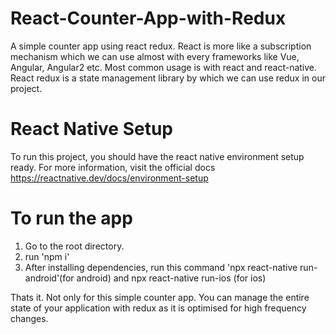 ﻿# React-Counter-App-with-Redux

A simple counter app using react redux. React is more like a subscription mechanism which we can use almost with every frameworks like Vue, Angular, Angular2 etc. Most common usage is with react and react-native. React redux is a state management library by which we can use redux in our project.

# React Native Setup

To run this project, you should have the react native environment setup ready.
For more information, visit the official docs https://reactnative.dev/docs/environment-setup

# To run the app

1. Go to the root directory.
2. run 'npm i'
3. After installing dependencies, run this command 'npx react-native run-android'(for android) and npx react-native run-ios (for ios)

Thats it. Not only for this simple counter app. You can manage the entire state of your application with redux as it is optimised for high frequency changes.
